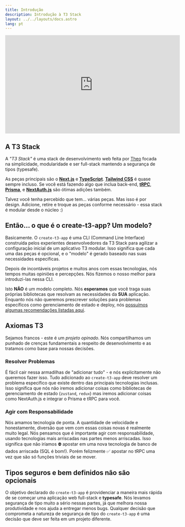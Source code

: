 ```yaml
---
title: Introdução
description: Introdução à T3 Stack
layout: ../../layouts/docs.astro
lang: pt
---
```


<div class="embed">
<iframe width="560" height="315" src="https://www.youtube.com/embed/d5x0JCZbAJs" title="The best stack for your next project" frameborder="0" allow="accelerometer; autoplay; clipboard-write; encrypted-media; gyroscope; picture-in-picture" allowfullscreen></iframe>
</div>

## A T3 Stack

A _"T3 Stack"_ é uma stack de desenvolvimento web feita por [Theo](https://twitter.com/t3dotgg) focada na simplicidade, modularidade e ser full-stack mantendo a segurança de tipos (typesafe).

As peças principais são o [**Next.js**](https://nextjs.org/) e [**TypeScript**](https://typescriptlang.org/). [**Tailwind CSS**](https://tailwindcss.com/) é quase sempre incluso. Se você está fazendo algo que inclua back-end, [**tRPC**](https://trpc.io/), [**Prisma**](https://prisma.io/), e [**NextAuth.js**](https://next-auth.js.org/) são ótimas adições também.

Talvez você tenha percebido que tem... várias peças. Mas isso é por design. Adicione, retire e troque as peças conforme necessário - essa stack é modular desde o núcleo :)

## Então... o que é o create-t3-app? Um modelo?

Basicamente. O `create-t3-app` é uma CLI (Command Line Interface) construída pelos experientes desenvolvedores da T3 Stack para agilizar a configuração inicial de um aplicativo T3 modular. Isso significa que cada uma das peças é opcional, e o "modelo" é gerado baseado nas suas necessidades específicas.

Depois de incontáveis projetos e muitos anos com essas tecnologias, nós tempos muitas opiniões e percepções. Nós fizemos o nosso melhor para introduzi-las nessa CLI.

Isto **NÃO** é um modelo completo. Nós **esperamos** que você traga suas próprias bibliotecas que resolvam as necessidades da **SUA** aplicação. Enquanto nós não queremos prescrever soluções para problemas específicos como gerenciamento de estado e deploy, nós [possuímos algumas recomendações listadas aqui](/pt/other-recs).

## Axiomas T3

Sejamos francos - este é um _projeto opinado_. Nós compartilhamos um punhado de crenças fundamentais a respeito de desenvolvimento e as tratamos como base para nossas decisões.

### Resolver Problemas

É fácil cair nessa armadilhas de "adicionar tudo" - e nós explicitamente não queremos fazer isso. Tudo adicionado ao `create-t3-app` deve resolver um problema específico que existe dentro das principais tecnologias inclusas. Isso significa que nós não iremos adicionar coisas como bibliotecas de gerenciamento de estado (`zustand`, `redux`) mas iremos adicionar coisas como NextAuth.js e integrar o Prisma e tRPC para você.

### Agir com Responsabilidade

Nós amamos tecnologia de ponta. A quantidade de velocidade e honestamente, diversão que vem com essas coisas novas é realmente muito legal. Nós pensamos que é importante agir com responsabilidade, usando tecnologias mais arriscadas nas partes menos arriscadas. Isso significa que não iríamos ⛔️ apostar em uma nova tecnologia de banco de dados arriscada (SQL é bom!). Porém felizmente ✅ apostar no tRPC uma vez que são só funções triviais de se mover.

## Tipos seguros e bem definidos não são opcionais

O objetivo declarado do `create-t3-app` é providenciar a maneira mais rápida de se começar uma aplicação web full-stack e **typesafe**. Nós levamos segurança de tipo muito a sério nessas partes, já que melhora nossa produtividade e nos ajuda a entregar menos bugs. Qualquer decisão que comprometa a natureza de segurança de tipo do `create-t3-app` é uma decisão que deve ser feita em um projeto diferente.

